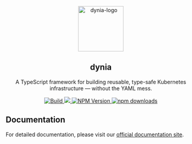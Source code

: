 <p align="center">
  <a href="https://github.com/thaitype/dynia">
    <img src="https://i.ibb.co/hJTg9vhs/dynia-logo.png" alt="dynia-logo" width="120" />
  </a>
</p>

<h2 align="center">dynia</h2>

<p align="center">
  A TypeScript framework for building reusable, type-safe Kubernetes infrastructure — without the YAML mess.
</p>

<!-- Helm chart compatibility: Add later, see in https://github.com/thaitype/dynia/issues?q=is%3Aissue%20state%3Aopen%20helm -->

<p align="center">
  <a href="https://github.com/thaitype/dynia/actions/workflows/test-and-build.yml">
    <img src="https://github.com/thaitype/dynia/actions/workflows/test-and-build.yml/badge.svg" alt="Build">
  </a>
  <a href="https://codecov.io/gh/thaitype/dynia" > 
    <img src="https://codecov.io/gh/thaitype/dynia/graph/badge.svg?token=DIBHOOVLDA"/> 
 </a>
  <a href="https://www.npmjs.com/package/dynia">
    <img alt="NPM Version" src="https://img.shields.io/npm/v/dynia">
  </a>
  <a href="https://www.npmjs.com/package/dynia">
    <img src="https://img.shields.io/npm/dt/dynia" alt="npm downloads">
  </a>
</p>

## Documentation

For detailed documentation, please visit our [official documentation site](https://dynia.thaitype.dev).